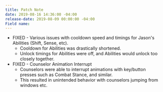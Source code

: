 ```yaml
---
title: Patch Note
date: 2019-08-16 14:36:00 -04:00
release-date: 2019-08-09 00:00:00 -04:00
Field name: 
---
```


* FIXED - Various issues with cooldown speed and timings for Jason's Abilities (Shift, Sense, etc).
    * Cooldown for Abilities was drastically shortened.
    * Unlock timings for Abilities were off, and Abilities would unlock too closely together.
* FIXED - Counselor Animation Interrupt
    * Counselors were able to interrupt animations with key/button presses such as Combat Stance, and similar.
    * This resulted in unintended behavior with counselors jumping from windows etc.